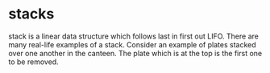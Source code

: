 # stacks
stack is a linear data structure which follows last in first out LIFO.
There are many real-life examples of a stack. Consider an example of plates stacked over one another in the canteen. The plate which is at the top is the first one to be removed.
